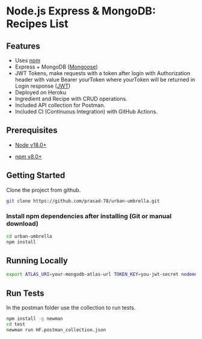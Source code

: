 # Node.js Express & MongoDB:  Recipes List

## Features

- Uses [npm](https://npmjs.com)
- Express + MongoDB ([Mongoose](http://mongoosejs.com/))
- JWT Tokens, make requests with a token after login with Authorization header with value Bearer yourToken where yourToken will be returned in Login response ([JWT](https://jwt.io//))
- Deployed on Heroku
- Ingredient and Recipe with CRUD operations.
- Included API collection for Postman.
- Included CI (Continuous Integration) with GitHub Actions.


## Prerequisites

- [Node v18.0+](https://nodejs.org/en/download/current/)

- [npm v8.0+](https://www.npmjs.com)


## Getting Started

Clone the project from github.

```bash
git clone https://github.com/prasad-78/urban-umbrella.git
```

### Install npm dependencies after installing (Git or manual download)

```bash
cd urban-umbrella
npm install
```

## Running Locally

```bash
export ATLAS_URI=your-mongodb-atlas-url TOKEN_KEY=you-jwt-secret nodemon server.js
```


## Run Tests
In the postman folder use the collection to run tests.
```bash
npm install -g newman
cd test
newman run HF.postman_collection.json
```
